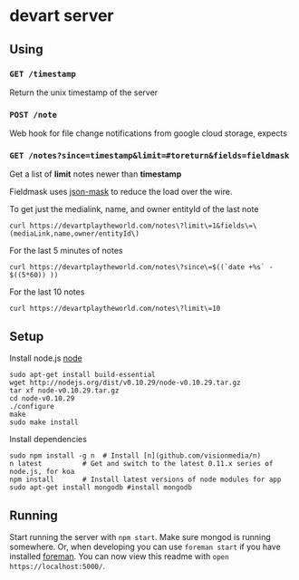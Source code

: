 devart server
=============

Using
-----

### `GET /timestamp`

Return the unix timestamp of the server

### `POST /note`

Web hook for file change notifications from google cloud storage, expects

### `GET /notes?since=timestamp&limit=#toreturn&fields=fieldmask`

Get a list of **limit** notes newer than **timestamp**

Fieldmask uses [json-mask](https://github.com/nemtsov/json-mask) to reduce the load over the wire.

To get just the medialink, name, and owner entityId of the last note

    curl https://devartplaytheworld.com/notes\?limit\=1&fields\=\(mediaLink,name,owner/entityId\)

For the last 5 minutes of notes

    curl https://devartplaytheworld.com/notes\?since\=$((`date +%s` - $((5*60)) ))

For the last 10 notes

    curl https://devartplaytheworld.com/notes\?limit\=10
    
Setup
-----

Install node.js [node](nodejs.org)

    sudo apt-get install build-essential
    wget http://nodejs.org/dist/v0.10.29/node-v0.10.29.tar.gz
    tar xf node-v0.10.29.tar.gz
    cd node-v0.10.29
    ./configure
    make
    sudo make install

Install dependencies

    sudo npm install -g n  # Install [n](github.com/visionmedia/n)
    n latest          # Get and switch to the latest 0.11.x series of node.js, for koa
    npm install       # Install latest versions of node modules for app
    sudo apt-get install mongodb #install mongodb


Running
-------

Start running the server with `npm start`. Make sure mongod is running somewhere. Or, when developing you can use `foreman start` if you have installed [foreman](https://github.com/ddollar/foreman). You can now view this readme with `open https://localhost:5000/`.
